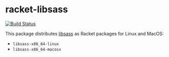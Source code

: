 # racket-libsass

[![Build Status](https://img.shields.io/endpoint.svg?url=https%3A%2F%2Factions-badge.atrox.dev%2Fbogdanp%2Fracket-libsass%2Fbadge&style=flat)](https://actions-badge.atrox.dev/bogdanp/racket-libsass/goto)

This package distributes [libsass] as Racket packages for Linux and MacOS:

* `libsass-x86_64-linux`
* `libsass-x86_64-macosx`

[libsass]: https://github.com/sass/libsass
